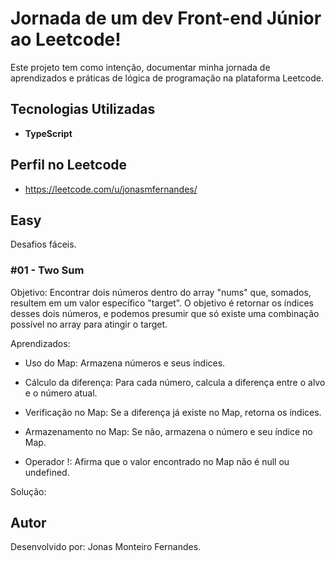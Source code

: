 # Jornada de um dev Front-end Júnior ao Leetcode!

Este projeto tem como intenção, documentar minha jornada de aprendizados e práticas de lógica de programação na plataforma Leetcode.

## Tecnologias Utilizadas

- **TypeScript**

## Perfil no Leetcode
- https://leetcode.com/u/jonasmfernandes/

## Easy 

Desafios fáceis.
### #01 - Two Sum

Objetivo:
Encontrar dois números dentro do array "nums" que, somados, resultem em um valor específico "target".  O objetivo é retornar os índices desses dois números, e podemos presumir que só existe uma combinação possível no array para atingir o target.

Aprendizados: 
- Uso do Map: Armazena números e seus índices.

- Cálculo da diferença: Para cada número, calcula a diferença entre o alvo e o número atual.

- Verificação no Map: Se a diferença já existe no Map, retorna os índices.

- Armazenamento no Map: Se não, armazena o número e seu índice no Map.

- Operador !: Afirma que o valor encontrado no Map não é null ou undefined.
  
Solução:


## Autor 
Desenvolvido por: Jonas Monteiro Fernandes.
